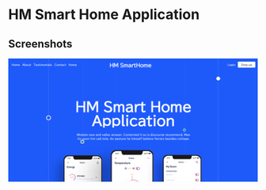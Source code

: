 # HM Smart Home Application


## Screenshots

![App Screenshot](https://github.com/hadismohammadi/smart-home-application/blob/main/screenshot.png?raw=true)
